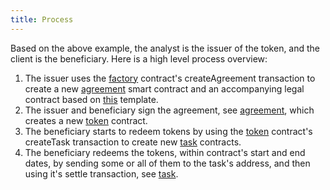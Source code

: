 ```yaml
---
title: Process
---
```

Based on the above example, the analyst is the issuer of the token, and the client is the beneficiary. Here is a high level process overview:

1. The issuer uses the [factory](AgreementFactory) contract's createAgreement transaction to create a new [agreement](ServiceAgreement) smart contract and an accompanying legal contract based on [this](Consulting-Agreement-Template) template.
1. The issuer and beneficiary sign the agreement, see [agreement](ServiceAgreement), which creates a new [token](ServiceToken) contract.
1. The beneficiary starts to redeem tokens by using the [token](ServiceToken) contract's createTask transaction to create new [task](ServiceTask) contracts.
1. The beneficiary redeems the tokens, within contract's start and end dates, by sending some or all of them to the task's address, and then using it's settle transaction, see [task](ServiceTask).
